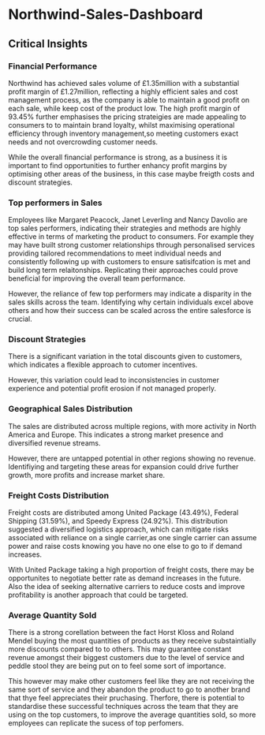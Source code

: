 # Northwind-Sales-Dashboard

## Critical Insights 
### Financial Performance
Northwind has achieved sales volume of £1.35million with a substantial profit margin of £1.27million, reflecting a highly efficient sales and cost management process, as the company is able to maintain a good profit on each sale, while keep cost of the product low. The high profit margin of 93.45% further emphasises the pricing strateigies are made appealing to consumers to to maintain brand loyalty, whilst maximising operational efficiency through inventory management,so meeting customers exact needs and not overcrowding customer needs.

While the overall financial performance is strong, as a business it is important to find opportunities to further enhancy profit margins by optimising other areas of the business, in this case maybe  freigth costs and discount strategies. 

### Top performers in Sales
Employees like Margaret Peacock, Janet Leverling and Nancy Davolio are top sales performers, indicating their strategies and methods are highly effective in terms of marketing the product to consumers. For example they may have built strong customer relationships through personalised services providing tailored recommendations to meet individual needs and consistently following up with customers to ensure satisifcation is met and build long term relaitonships. Replicating their approaches could prove beneficial for improving the overall team performance.

However, the reliance of few top performers may indicate a disparity in the sales skills across the team. Identifying why certain individuals excel above others and how their success can be scaled across the entire salesforce is crucial.

### Discount Strategies
There is a significant variation in the total discounts given to customers, which indicates a flexible approach to cutomer incentives.

 However, this variation could lead to inconsistencies in customer experience and potential profit erosion if not managed properly.  

### Geographical Sales Distribution
The sales are distributed across multiple regions, with more activity in North America and Europe. This indicates a strong market presence and diversified revenue streams.

However, there are untapped potential in other regions showing no revenue. Identifiying and targeting these areas for expansion could drive further growth, more profits and increase market share.

### Freight Costs Distribution
Freight costs are distributed among United Package (43.49%), Federal Shipping (31.59%), and Speedy Express (24.92%). This distribution suggested a diversified logistics approach, which can mitigate risks associated with reliance on a single carrier,as one single carrier can assume power and raise costs knowing you have no one else to go to if demand increases.

With United Package taking a high proportion of freight costs, there may be opportunites to negotiate better rate as demand increases in the future. Also the idea of seeking alternative carriers to reduce costs and improve profitability is another approach that could be targeted.

### Average Quantity Sold
There is a strong corellation between the fact Horst Kloss and Roland Mendel buying the most quantities of products as they receive substaintially more discounts compared to to others. This may guarantee constant revenue amongst their biggest customers due to the level of service and peddle stool they are being put on to feel some sort of importance. 

This however may make other customers feel like they are not receiving the same sort of service and they abandon the product to go to another brand that thye feel appreciates their pruchasing. Therfore, there is potential to standardise these successful techniques across the team that they are using on the top customers, to improve the average quantities sold, so more employees can replicate the sucess of top perfomers.